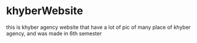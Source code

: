 # khyberWebsite
this is khyber agency website that have a lot of pic of many place of khyber agency, and was made in 6th semester
